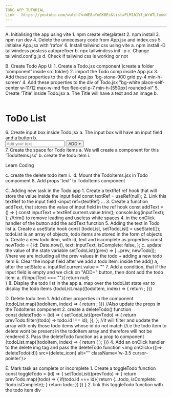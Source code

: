 ```yaml
---
TODO APP TUTORIAL
Link - https://youtube.com/watch?v=WE8aYoGK0Ec&list=PLM1h1YfjWrWTLlxmwlhchYMXO0JGrf2_Q&index=15&t=267s
---
```


---
A. Initialising the app using vite
    1. npm create vite@latest
    2. npm install
    3. npm run dev
    4. Delete the unnecesary code from App.jsx and index.css
    5. initialse App.jsx with 'rafce'
    6. Install tailwind css using vite
        a. npm install -D tailwindcss postcss autoprefixer
        b. npx tailwindcss init -p
        c. Change tailwind.config.js
        d. Check if tailwind css is working or not

B. Create Todo App UI
    1. Create a Todo.jsx component (create a folder 'component' inside src folder)
    2. import the Todo comp inside App.jsx
    3. Add these properties to the div of App.jsx
        'bg-stone-900 grid py-4 min-h-screen'
    4. Add these properties to the div of Todo.jsx
        "bg-white place-self-center w-11/12 max-w-md 
        flex flex-col p-7 min-h-[550px] rounded-xl"
    5. Create 'Title' inside Todo.jsx
        a. The Title will have a text and an image
        b. <div className="flex items-center mt-7 gap-2">
                <img className="w-8" src={todo_icon} alt="" />
                <h1 className="text-3xl font-semibold">ToDo List</h1>
           </div>
    6. Create input box inside Todo.jsx
        a. The input box will have an input field and a button
        b. <div className="flex items-center my-7 bg-gray-200 rounded-full">
				<input
					className="bg-transparent border-0 outline-none flex-1 h-14 pl-7 pr-2 placeholder: text-slate-600"
					type="text"
					placeholder="Add your text"
				/>
				<button className="border-none rounded-full bg-orange-600 w-32 h-14 text-white text-lg font-medium cursor-pointer">
					ADD +
				</button>
		    </div>
    7. Create the space for Todo items
        a. We will create a component for this 'TodoItems.jsx'
        b. create the todo item
            i. <div className='flex flex-1 items-center cursor-pointer'>
                <img src={tick} alt="" className='w-7'/>
                <p className='text-slate-700 ml-4 text-[17px]'>Learn Coding</p>
            </div>
        c. create the delete todo item 
            i. <img src={delete_icon} alt="" className='w-3.5 cursor-pointer'/>
        d. Mount the TodoItems.jsx in Todo compoment
    8. Add props 'text' to TodoItems component

C. Adding new task in the Todo app
    1. Create a textRef ref hook that will store the value inside the input field
        const textRef = useRef(null);
    2. Link this textRef to the input field 
        <input
			ref={textRef}
            ...
    3. Create a function addText, that stores the value of input field in the ref hook
        const addText = () => {
            const inputText = textRef.current.value.trim();
            console.log(inputText);
	    };
        //trim() to remove leading and useless white spaces
    4. in the onClick handler of the button add the addText function
    5. Adding the text in Todo list
        a. Create a useState hook
            const [todoList, setTodoList] = useState([]);
            todoList is an array of objects, todo items are stored in the form of objects
        b. Create a new todo item, with id, text and iscomplete as properties
            const newTodo = {
                id: Date.now(),
                text: inputText,
                isComplete: false,
		    };
        c. update the value of the state variable
            setTodoList((prev) => [...prev, newTodo]);
            //here we are including all the prev values in the todo + adding a new todo item
    6. Clear the inoput field after we add a todo item: inside the add() a, after the setState
        a. inputRef.current.value = ""
    7. Add a condition, that if the input field is empty and we click on "ADD+" button, then dont add the todo item:
        a.  if(inputText === ""){
                return null;    
            }
    8. Display the todo list in the app
        a. map over the todoList state var to display the todo items
            {todoList.map((todoItem, index) => {
					return <TodoItems key={index} text={todoItem.text} />;
			})}

D. Delete todo item
    1. Add other properties in the <TodoItems/> component 
        {todoList.map((todoItem, index) => {
					return <TodoItems key={index} text={todoItem.text} id={todoItem.id} isComplete={todoItem.isComplete}/>;
		})}
        //Also update the props in the TodoItems component
    2. create a deleteTodo() function   
        const deleteTodo = (id) => {
            setTodoList((prevTodo) => {
                return prevTodo.filter((todo) => todo.id !== id);
            });
	    };
        //it will filter and update the array with only those todo items whose id do not match
        //i.e the todo item to delete wont be present in the todoItem array and therefore will not be rendered
    3. Pass the deleteTodo function as a prop to <TodoItems/> component
        {todoList.map((todoItem, index) => {
					return (
						<TodoItems
							key={index}
							text={todoItem.text}
							id={todoItem.id}
							isComplete={todoItem.isComplete}
                            deleteTodo={deleteTodo}**
						/>
					);
		})}
    4. Add an onClick handler to the delete img tag and pass the deleteTodo function
        <img onClick={()=> deleteTodo(id)} src={delete_icon} alt="" className='w-3.5 cursor-pointer'/>

E. Mark task as complete or incomplete
    1. Create a toggleTodo function
        const toggleTodo = (id) => {
            setTodoList((prevTodo) => {
                return prevTodo.map((todo) => {
                        if(todo.id === id){
                            return {...todo, isComplete: !todo.isComplete};
                        }
                        return todo;
                    })
                })
        }
    2. link this toggleTodo function with the todo item div
